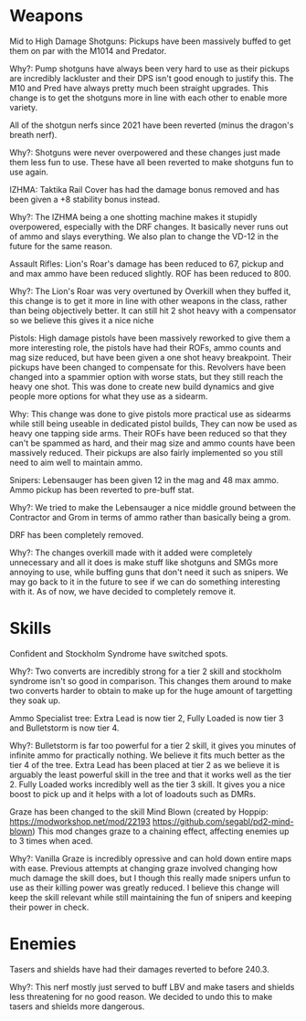 # Weapons

Mid to High Damage Shotguns: Pickups have been massively buffed to get them on par with the M1014 and Predator.

Why?: Pump shotguns have always been very hard to use as their pickups are incredibly lackluster and their DPS isn't good enough to justify this. The M10 and Pred have always pretty much been straight upgrades. This change is to get the shotguns more in line with each other to enable more variety.

All of the shotgun nerfs since 2021 have been reverted (minus the dragon's breath nerf).

Why?: Shotguns were never overpowered and these changes just made them less fun to use. These have all been reverted to make shotguns fun to use again.

IZHMA: Taktika Rail Cover has had the damage bonus removed and has been given a +8 stability bonus instead.

Why?: The IZHMA being a one shotting machine makes it stupidly overpowered, especially with the DRF changes. It basically never runs out of ammo and slays everything. We also plan to change the VD-12 in the future for the same reason. 

Assault Rifles: Lion's Roar's damage has been reduced to 67, pickup and and max ammo have been reduced slightly. ROF has been reduced to 800.

Why?: The Lion's Roar was very overtuned by Overkill when they buffed it, this change is to get it more in line with other weapons in the class, rather than being objectively better. It can still hit 2 shot heavy with a compensator so we believe this gives it a nice niche

Pistols: High damage pistols have been massively reworked to give them a more interesting role, the pistols have had their ROFs, ammo counts and mag size reduced, but have been given a one shot heavy breakpoint. Their pickups have been changed to compensate for this. Revolvers have been changed into a spammier option with worse stats, but they still reach the heavy one shot. This was done to create new build dynamics and give people more options for what they use as a sidearm.

Why: This change was done to give pistols more practical use as sidearms while still being useable in dedicated pistol builds, They can now be used as heavy one tapping side arms. Their ROFs have been reduced so that they can't be spammed as hard, and their mag size and ammo counts have been massively reduced. Their pickups are also fairly implemented so you still need to aim well to maintain ammo.

Snipers: Lebensauger has been given 12 in the mag and 48 max ammo. Ammo pickup has been reverted to pre-buff stat.

Why?: We tried to make the Lebensauger a nice middle ground between the Contractor and Grom in terms of ammo rather than basically being a grom.

DRF has been completely removed.

Why?: The changes overkill made with it added were completely unnecessary and all it does is make stuff like shotguns and SMGs more annoying to use, while buffing guns that don't need it such as snipers. We may go back to it in the future to see if we can do something interesting with it. As of now, we have decided to completely remove it.

# Skills

Confident and Stockholm Syndrome have switched spots.

Why?: Two converts are incredibly strong for a tier 2 skill and stockholm syndrome isn't so good in comparison. This changes them around to make two converts harder to obtain to make up for the huge amount of targetting they soak up.

Ammo Specialist tree: Extra Lead is now tier 2, Fully Loaded is now tier 3 and Bulletstorm is now tier 4.

Why?: Bulletstorm is far too powerful for a tier 2 skill, it gives you minutes of infinite ammo for practically nothing. We believe it fits much better as the tier 4 of the tree. Extra Lead has been placed at tier 2 as we believe it is arguably the least powerful skill in the tree and that it works well as the tier 2. Fully Loaded works incredibly well as the tier 3 skill. It gives you a nice boost to pick up and it helps with a lot of loadouts such as DMRs.

Graze has been changed to the skill Mind Blown (created by Hoppip: https://modworkshop.net/mod/22193 https://github.com/segabl/pd2-mind-blown) This mod changes graze to a chaining effect, affecting enemies up to 3 times when aced.

Why?: Vanilla Graze is incredibly opressive and can hold down entire maps with ease. Previous attempts at changing graze involved changing how much damage the skill does, but I though this really made snipers unfun to use as their killing power was greatly reduced. I believe this change will keep the skill relevant while still maintaining the fun of snipers and keeping their power in check.

# Enemies 

Tasers and shields have had their damages reverted to before 240.3.

Why?: This nerf mostly just served to buff LBV and make tasers and shields less threatening for no good reason. We decided to undo this to make tasers and shields more dangerous.
